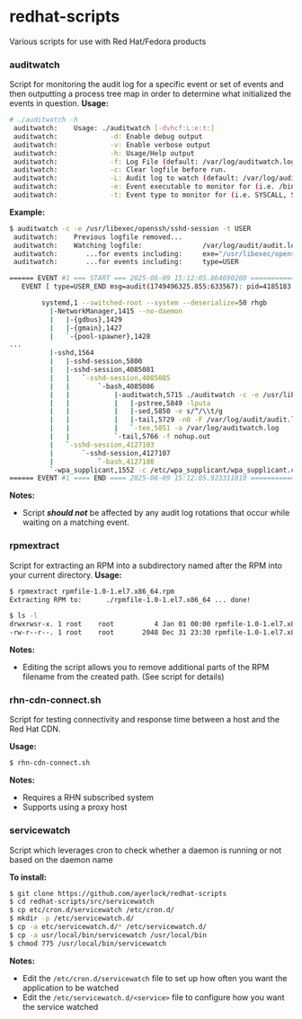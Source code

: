 # redhat-scripts
Various scripts for use with Red Hat/Fedora products

### auditwatch
Script for monitoring the audit log for a specific event or set of events and then outputting a process tree map in order to determine what initialized the events in question.
**Usage:**
```sh
# ./auditwatch -h
 auditwatch:    Usage: ./auditwatch [-dvhcf:L:e:t:]
 auditwatch:             -d: Enable debug output
 auditwatch:             -v: Enable verbose output
 auditwatch:             -h: Usage/Help output
 auditwatch:             -f: Log File (default: /var/log/auditwatch.log)
 auditwatch:             -c: Clear logfile before run.
 auditwatch:             -L: Audit log to watch (default: /var/log/audit/audit.log)
 auditwatch:             -e: Event executable to monitor for (i.e. /bin/bash)
 auditwatch:             -t: Event type to monitor for (i.e. SYSCALL, SERVICE_START, SERVICE_STOP)
```
**Example:**
```sh
$ auditwatch -c -e /usr/libexec/openssh/sshd-session -t USER
 auditwatch:    Previous logfile removed...
 auditwatch:    Watching logfile:               /var/log/audit/audit.log
 auditwatch:       ...for events including:     exe="/usr/libexec/openssh/sshd-session"
 auditwatch:       ...for events including:     type=USER

====== EVENT #1 === START === 2025-06-09 15:12:05.864690200 ====================================================================
   EVENT [ type=USER_END msg=audit(1749496325.855:633567): pid=4185183 uid=0 auid=0 ses=1688 subj=system_u:system_r:sshd_t:s0-s0:c0.c1023 msg='op=login id=0 exe="/usr/libexec/openssh/sshd-session" hostname=? addr=? terminal=/dev/pts/6 res=success'UID="root" AUID="root" ID="root" ]

        systemd,1 --switched-root --system --deserialize=50 rhgb
          |-NetworkManager,1415 --no-daemon
          |   |-{gdbus},1429
          |   |-{gmain},1427
          |   `-{pool-spawner},1428
...
          |-sshd,1564
          |   |-sshd-session,5800
          |   |-sshd-session,4085081
          |   |   `-sshd-session,4085085
          |   |       `-bash,4085086
          |   |           |-auditwatch,5715 ./auditwatch -c -e /usr/libexec/openssh/sshd-session -t USER
          |   |           |   |-pstree,5849 -lputa
          |   |           |   |-sed,5850 -e s/^/\\t/g
          |   |           |   |-tail,5729 -n0 -F /var/log/audit/audit.log
          |   |           |   `-tee,5851 -a /var/log/auditwatch.log
          |   |           `-tail,5766 -f nohup.out
          |   `-sshd-session,4127103
          |       `-sshd-session,4127107
          |           `-bash,4127108
          `-wpa_supplicant,1552 -c /etc/wpa_supplicant/wpa_supplicant.conf -u -s
====== EVENT #1 ==== END ==== 2025-06-09 15:12:05.923311810 ======================================================================
```
**Notes:**
  - Script _**should not**_ be affected by any audit log rotations that occur while waiting on a matching event.


### rpmextract
Script for extracting an RPM into a subdirectory named after the RPM into your current directory.
**Usage:**
```sh
$ rpmextract rpmfile-1.0-1.el7.x86_64.rpm
Extracting RPM to:      ./rpmfile-1.0-1.el7.x86_64 ... done!

$ ls -l
drwxrwsr-x. 1 root    root          4 Jan 01 00:00 rpmfile-1.0-1.el7.x86_64
-rw-r--r--. 1 root    root       2048 Dec 31 23:30 rpmfile-1.0-1.el7.x86_64.rpm
```
**Notes:**
  - Editing the script allows you to remove additional parts of the RPM filename from the created path.  (See script for details)



### rhn-cdn-connect.sh
Script for testing connectivity and response time between a host and the Red Hat CDN.

**Usage:**
```sh
$ rhn-cdn-connect.sh
```
**Notes:**
  - Requires a RHN subscribed system
  - Supports using a proxy host



### servicewatch
Script which leverages cron to check whether a daemon is running or not based on the daemon name

**To install:**
```sh
$ git clone https://github.com/ayerlock/redhat-scripts
$ cd redhat-scripts/src/servicewatch
$ cp etc/cron.d/servicewatch /etc/cron.d/
$ mkdir -p /etc/servicewatch.d/
$ cp -a etc/servicewatch.d/* /etc/servicewatch.d/
$ cp -a usr/local/bin/servicewatch /usr/local/bin
$ chmod 775 /usr/local/bin/servicewatch
```
**Notes:**
  - Edit the `/etc/cron.d/servicewatch` file to set up how often you want the application to be watched
  - Edit the `/etc/servicewatch.d/<service>` file to configure how you want the service watched
